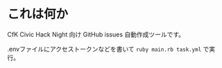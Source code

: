 # これは何か

CfK Civic Hack Night 向け GitHub issues 自動作成ツールです。

.envファイルにアクセストークンなどを書いて `ruby main.rb task.yml` で実行。
